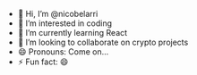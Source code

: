 - 👋 Hi, I’m @nicobelarri
- 👀 I’m interested in coding
- 🌱 I’m currently learning React
- 💞️ I’m looking to collaborate on crypto projects
- 😄 Pronouns: Come on...
- ⚡ Fun fact: 😄
